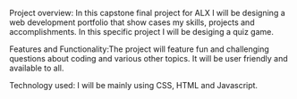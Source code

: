 Project overview: In this capstone final project for ALX I will be designing a web development portfolio that show cases my skills, projects and accomplishments. In this specific project I will be desiging a quiz game.

Features and Functionality:The project will feature fun and challenging questions about coding and various other topics. It will be user friendly and available to all.

Technology used: I will be mainly using CSS, HTML and Javascript.